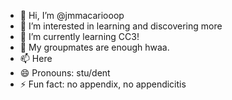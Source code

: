 - 👋 Hi, I’m @jmmacariooop
- 👀 I’m interested in learning and discovering more
- 🌱 I’m currently learning CC3!
- 💞️ My groupmates are enough hwaa. 
- 📫 Here
- 😄 Pronouns: stu/dent
- ⚡ Fun fact: no appendix, no appendicitis
